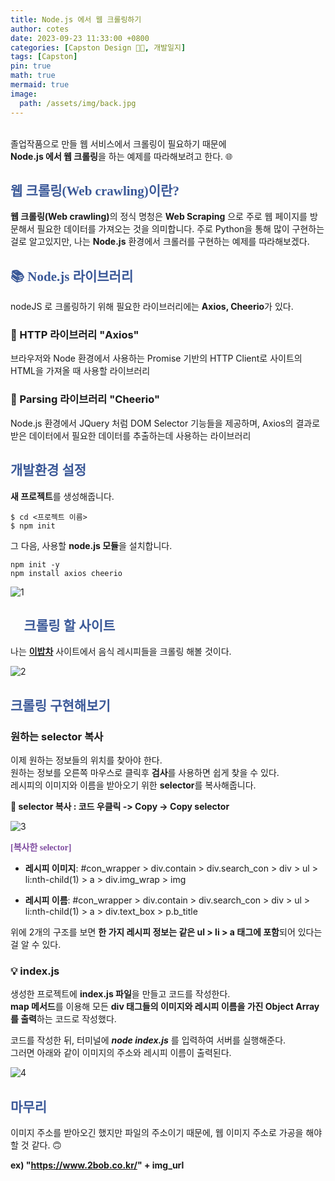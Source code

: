 ```yaml
---
title: Node.js 에서 웹 크롤링하기
author: cotes
date: 2023-09-23 11:33:00 +0800
categories: [Capston Design 👩‍🎓, 개발일지]
tags: [Capston]
pin: true
math: true
mermaid: true
image:
  path: /assets/img/back.jpg
---
```


<br>
졸업작품으로 만들 웹 서비스에서 크롤링이 필요하기 때문에<br>
<b>Node.js 에서 웹 크롤링</b>을 하는 예제를 따라해보려고 한다. 🌐

## <span style="font-family:'GowunDodum-Regular'; font-weight:900; color:#3b5998;">웹 크롤링(Web crawling)이란?</span>

<b>웹 크롤링(Web crawling)</b>의 정식 명청은 <b>Web Scraping</b> 으로 주로 웹 페이지를 방문해서 필요한 데이터를 가져오는 것을 의미합니다. 주로 Python을 통해 많이 구현하는 걸로 알고있지만, 나는 <b>Node.js</b> 환경에서 크롤러를 구현하는 예제를 따라해보겠다.

## <span style="font-family:'GowunDodum-Regular'; font-weight:900; color:#3b5998;">📚 Node.js 라이브러리</span>

nodeJS 로 크롤링하기 위해 필요한 라이브러리에는 <b>Axios, Cheerio</b>가 있다.

### 📌 HTTP 라이브러리 "Axios"
브라우저와 Node 환경에서 사용하는 Promise 기반의 HTTP Client로 사이트의 HTML을 가져올 때 사용할 라이브러리

### 📌 Parsing 라이브러리 "Cheerio"
Node.js 환경에서 JQuery 처럼 DOM Selector 기능들을 제공하며, Axios의 결과로 받은 데이터에서 필요한 데이터를 추출하는데 사용하는 라이브러리

## <span style="font-family:'GowunDodum-Regular'; font-weight:900; color:#3b5998;">개발환경 설정</span>
<b>새 프로젝트</b>를 생성해줍니다.
```
$ cd <프로젝트 이름>
$ npm init
```

그 다음, 사용할 <b>node.js 모듈</b>을 설치합니다.
```
npm init -y 
npm install axios cheerio
```
![1](https://github.com/YounJ00/YounJ00.github.io/assets/91127380/db535d7f-6edd-4b21-899a-e65f18d3d76b)

## <span style="font-family:'GowunDodum-Regular'; font-weight:900; color:#3b5998;">📑 크롤링 할 사이트</span>

 나는 <b>[이밥차](https://www.2bob.co.kr/)</b> 사이트에서 음식 레시피들을 크롤링 해볼 것이다.

![2](https://github.com/YounJ00/YounJ00.github.io/assets/91127380/cc11b6b6-b285-4d58-befd-c4c4a02525c2)

## <span style="font-family:'GowunDodum-Regular'; font-weight:900; color:#3b5998;">크롤링 구현해보기</span>

### 원하는 selector 복사
이제 원하는 정보들의 위치를 찾아야 한다.<br>
원하는 정보를 오른쪽 마우스로 클릭후 <b>검사</b>를 사용하면 쉽게 찾을 수 있다.<br>
레시피의 이미지와 이름을 받아오기 위한 <b>selector</b>를 복사해줍니다.

<b>📌 selector 복사 : 코드 우클릭 -> Copy -> Copy selector</b>

![3](https://github.com/YounJ00/YounJ00.github.io/assets/91127380/e5bae136-7603-4a22-b5d9-7cf9b90cf856)

<span style="font-family:'GowunDodum-Regular'; font-weight:900; color:#804da1;">[복사한 selector]</span>

- <b>레시피 이미지</b>: #con_wrapper > div.contain > div.search_con > div > ul > li:nth-child(1) > a > div.img_wrap > img

- <b>레시피 이름</b>: #con_wrapper > div.contain > div.search_con > div > ul > li:nth-child(1) > a > div.text_box > p.b_title

위에 2개의 구조를 보면 <b>한 가지 레시피 정보는 같은 ul > li > a 태그에 포함</b>되어 있다는 걸 알 수 있다.

### 💡 index.js

생성한 프로젝트에 <b>index.js 파일</b>을 만들고 코드를 작성한다.<br>
<b>map 메서드</b>를 이용해 모든 <b>div 태그들의 이미지와 레시피 이름을 가진 Object Array를 출력</b>하는 코드로 작성했다.

<script src="https://gist.github.com/YounJ00/cd039baa09c74173b00bee447532c6a8.js"></script>

코드를 작성한 뒤, 터미널에 <b><i>node index.js</i></b> 를 입력하여 서버를 실행해준다.<br>
그러면 아래와 같이 이미지의 주소와 레시피 이름이 출력된다.

![4](https://github.com/YounJ00/YounJ00.github.io/assets/91127380/53e75dc6-00e2-455c-8731-9758bb72b59f)


## <span style="font-family:'GowunDodum-Regular'; font-weight:900; color:#3b5998;">마무리</span>

이미지 주소를 받아오긴 했지만 파일의 주소이기 때문에, 웹 이미지 주소로 가공을 해야 할 것 같다. 🙃<br>

**ex) "https://www.2bob.co.kr/" + img_url**